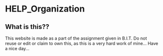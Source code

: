 # HELP_Organization

## What is this??
This website is made as a part of the assignment given in B.I.T.
Do not reuse or edit or claim to own this, as this is a very hard work of mine...
Have a nice day...

